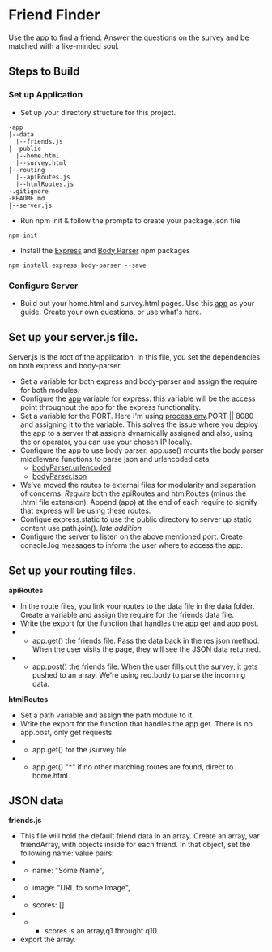# Friend Finder

Use the app to find a friend. Answer the questions on the survey and be matched with a like-minded soul. 

## Steps to Build

### Set up Application
* Set up your directory structure for this project.
```
-app
|--data
  |--friends.js
|--public
  |--home.html
  |--survey.html
|--routing
  |--apiRoutes.js
  |--htmlRoutes.js
-.gitignore
-README.md
|--server.js
```
* Run npm init & follow the prompts to create your package.json file
```
npm init
```
* Install the [Express](https://www.npmjs.com/package/express) and [Body Parser](https://www.npmjs.com/package/body-parser) npm packages
```
npm install express body-parser --save
```

### Configure Server

* Build out your home.html and survey.html pages. Use this [app](https://friend-finder-fsf.herokuapp.com/) as your guide. Create your own questions, or use what's here.

## Set up your **server.js** file.
Server.js is the root of the application. In this file, you set the dependencies on both express and body-parser.

* Set a variable for both express and body-parser and assign the require for both modules.
* Configure the [app](http://expressjs.com/en/4x/api.html#app) variable for express. this variable will be the access point throughout the app for the express functionality. 
* Set a variable for the PORT. Here I'm using [process.env](https://nodejs.org/api/process.html#process_process_env).PORT || 8080 and assigning it to the variable. This solves the issue where you deploy the app to a server that assigns dynamically assigned and also, using the or operator, you can use your chosen IP locally.
* Configure the app to use body parser. app.use() mounts the body parser middleware functions to parse json and urlencoded data. 
	* [bodyParser.urlencoded](https://www.npmjs.com/package/body-parser#bodyparserurlencodedoptions)
	* [bodyParser.json](https://www.npmjs.com/package/body-parser#bodyparserjsonoptions)
* We've moved the routes to external files for modularity and separation of concerns. *Require* both the apiRoutes and htmlRoutes (minus the .html file extension). Append (app) at the end of each require to signify that express will be using these routes.
* Configue express.static to use the public directory to server up static content use path.join(). *late addition*
* Configure the server to listen on the above mentioned port. Create console.log messages to inform the user where to access the app.


## Set up your **routing** files.
**apiRoutes**
* In the route files, you link your routes to the data file in the data folder. Create a variable and assign the require for the friends data file.
* Write the export for the function that handles the app get and app post. 
* * app.get() the friends file. Pass the data back in the res.json method. When the user visits the page, they will see the JSON data returned.
* * app.post() the friends file. When the user fills out the survey, it gets pushed to an array. We're using req.body to parse the incoming data.

**htmlRoutes**
* Set a path variable and assign the path module to it.
* Write the export for the function that handles the app get. There is no app.post, only get requests.
* * app.get() for the /survey file 
* * app.get() "*" if no other matching routes are found, direct to home.html.

## JSON data
**friends.js**
* This file will hold the default friend data in an array. Create an array, var friendArray, with objects inside for each friend. In that object, set the following name: value pairs:
* * name: "Some Name",
* * image: "URL to some Image",
* * scores: []
* *  * scores is an array,q1 throught q10.
* export the array.


